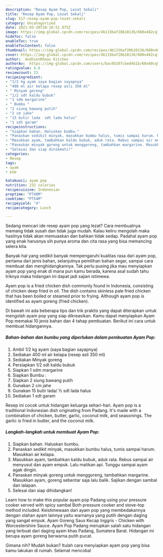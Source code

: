 ```yaml
---
description: "Resep Ayam Pop, Lezat Sekali"
title: "Resep Ayam Pop, Lezat Sekali"
slug: 517-resep-ayam-pop-lezat-sekali
category: Uncategorized
date: 2021-03-20T10:10:51.975Z
image: https://img-global.cpcdn.com/recipes/4b115baf28b18136/680x482cq70/ayam-pop-foto-resep-utama.jpg
hideToc: false
enableToc: true
enableTocContent: false
thumbnail: https://img-global.cpcdn.com/recipes/4b115baf28b18136/680x482cq70/ayam-pop-foto-resep-utama.jpg
cover: https://img-global.cpcdn.com/recipes/4b115baf28b18136/680x482cq70/ayam-pop-foto-resep-utama.jpg
author:  AndhienRheas Kitchen
authorAv:  https://img-global.cpcdn.com/users/bac05107cbed4b1b/60x60cq50/avatar.jpg
ratingvalue: 4.6
reviewcount: 23
recipeingredient:
- "1/2 kg ayam saya bagian sayapnya"
- "400 ml air kelapa resep asli 350 ml"
- " Minyak goreng"
- "1/2 sdt kaldu bubuk"
- "1 sdm margarine"
- " Bumbu "
- "2 siung bawang putih"
- "2 cm jahe"
- "15 butir lada  sdt lada halus"
- "1 sdt garam"
recipeinstructions:
- "Siapkan bahan. Haluskan bumbu."
- "Panaskan sedikit minyak, masukkan bumbu halus, tumis sampai harum. Masukkan air kelapa."
- "Masukkan ayam, tambahkan kaldu bubuk, aduk rata. Rebus sampai air menyusut dan ayam empuk. Lalu matikan api. Tunggu sampai ayam agak dingin."
- "Panaskan minyak goreng untuk menggoreng, tambahkan margarine. Masukkan ayam, goreng sebentar saja lalu balik. Sajikan dengan sambal dan lalapan."
- "Selesai dan siap dinikmati!"
categories:
- Resep
tags:
- ayam
- pop

katakunci: ayam pop 
nutrition: 232 calories
recipecuisine: Indonesian
preptime: "PT40M"
cooktime: "PT54M"
recipeyield: "4"
recipecategory: Lunch

---
```



Sedang mencari ide resep ayam pop yang lezat? Cara membuatnya memang tidak susah dan tidak juga mudah. Kalau keliru mengolah maka hasilnya tidak akan memuaskan dan bahkan tidak sedap. Padahal ayam pop yang enak harusnya sih punya aroma dan cita rasa yang bisa memancing selera kita.


Banyak hal yang sedikit banyak mempengaruhi kualitas rasa dari ayam pop, pertama dari jenis bahan, selanjutnya pemilihan bahan segar, sampai cara membuat dan menghidangkannya. Tak perlu pusing jika mau menyiapkan ayam pop yang enak di mana pun kamu berada, karena asal sudah tahu triknya maka hidangan ini dapat jadi sajian istimewa.

Ayam pop is a fried chicken dish commonly found in Indonesia, consisting of chicken deep fried in oil. The dish contains skinless pale fried chicken that has been boiled or steamed prior to frying. Although ayam pop is identified as ayam goreng (fried chicken).


Di bawah ini ada beberapa tips dan trik praktis yang dapat diterapkan untuk mengolah ayam pop yang siap dikreasikan. Kamu dapat menyiapkan Ayam Pop memakai 10 jenis bahan dan 4 tahap pembuatan. Berikut ini cara untuk membuat hidangannya.

<!--inarticleads1-->

##### Bahan-bahan dan bumbu yang diperlukan dalam pembuatan Ayam Pop:

1. Ambil 1/2 kg ayam (saya bagian sayapnya)
1. Sediakan 400 ml air kelapa (resep asli 350 ml)
1. Sediakan  Minyak goreng
1. Persiapkan 1/2 sdt kaldu bubuk
1. Siapkan 1 sdm margarine
1. Siapkan  Bumbu :
1. Siapkan 2 siung bawang putih
1. Gunakan 2 cm jahe
1. Gunakan 15 butir lada/ ½ sdt lada halus
1. Sediakan 1 sdt garam


Resep ini cocok untuk hidangan keluarga sehari-hari. Ayam pop is a traditional Indonesian dish originating from Padang. It&#39;s made with a combination of chicken, butter, garlic, coconut milk, and seasonings. The garlic is fried in butter, and the coconut milk. 

<!--inarticleads2-->

##### Langkah-langkah untuk membuat Ayam Pop:

1. Siapkan bahan. Haluskan bumbu.
1. Panaskan sedikit minyak, masukkan bumbu halus, tumis sampai harum. Masukkan air kelapa.
1. Masukkan ayam, tambahkan kaldu bubuk, aduk rata. Rebus sampai air menyusut dan ayam empuk. Lalu matikan api. Tunggu sampai ayam agak dingin.
1. Panaskan minyak goreng untuk menggoreng, tambahkan margarine. Masukkan ayam, goreng sebentar saja lalu balik. Sajikan dengan sambal dan lalapan.
1. Selesai dan siap dihidangkan!

Learn how to make this popular ayam pop Padang using your pressure cooker served with spicy sambal Both pressure cooker and stove-top method included. Keistimewaan dari ayam pop yang membedakannya dengan olahan ayam lainnya yaitu warnanya yang putih dengan daging yang sangat empuk. Ayam Goreng Saus Kecap Inggris - Chicken with Worcestershire Sauce. Ayam Pop Padang merupkan salah satu hidangan yang terbuat dari daging ayam khas Padang, Sumatera Barat. Hidangan ini berupa ayam goreng berwarna putih pucat. 

Gimana nih? Mudah bukan? Itulah cara menyiapkan ayam pop yang bisa kamu lakukan di rumah. Selamat mencoba!

